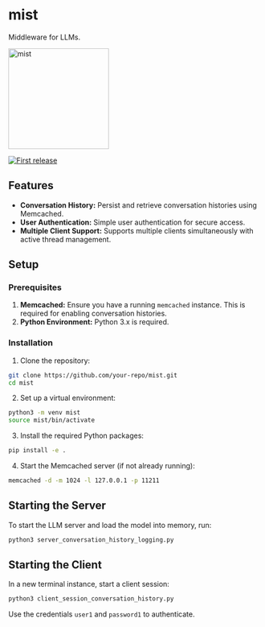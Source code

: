 # mist
Middleware for LLMs.

<div align="left">
   <p>
    <img width="200" alt="mist" src="https://github.com/user-attachments/assets/ce44265d-dac4-421c-9b77-583973d63d0b">
   </p>
   <p>
     <a href="">
       <img alt="First release" src="https://img.shields.io/badge/release-v0.0.0-darkgreen.svg" />
     </a>
   </p>
 </div>

## Features
- **Conversation History:** Persist and retrieve conversation histories using Memcached.
- **User Authentication:** Simple user authentication for secure access.
- **Multiple Client Support:** Supports multiple clients simultaneously with active thread management.

## Setup

### Prerequisites
1. **Memcached:** Ensure you have a running `memcached` instance. This is required for enabling conversation histories.
2. **Python Environment:** Python 3.x is required.

### Installation

1. Clone the repository:
```bash
git clone https://github.com/your-repo/mist.git
cd mist
```
2. Set up a virtual environment:
```bash
python3 -m venv mist
source mist/bin/activate
```
3. Install the required Python packages:
```bash
pip install -e .
```
4. Start the Memcached server (if not already running):
```bash
memcached -d -m 1024 -l 127.0.0.1 -p 11211
```

## Starting the Server
To start the LLM server and load the model into memory, run:
```bash
python3 server_conversation_history_logging.py
```

## Starting the Client
In a new terminal instance, start a client session:
```bash
python3 client_session_conversation_history.py
```
Use the credentials `user1` and `password1` to authenticate.
